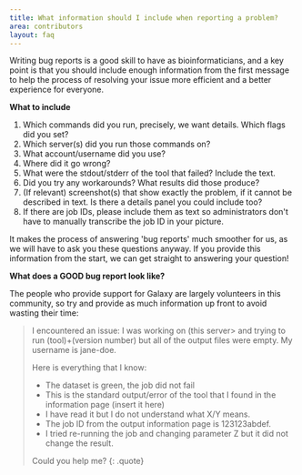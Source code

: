 ```yaml
---
title: What information should I include when reporting a problem?
area: contributors
layout: faq
---
```


Writing bug reports is a good skill to have as bioinformaticians, and a key point is that you should include enough information from the first message to help the process of resolving your issue more efficient and a better experience for everyone.

**What to include**

1. Which commands did you run, precisely, we want details. Which flags did you set?
2. Which server(s) did you run those commands on?
3. What account/username did you use?
4. Where did it go wrong?
5. What were the stdout/stderr of the tool that failed? Include the text.
6. Did you try any workarounds? What results did those produce?
7. (If relevant) screenshot(s) that show exactly the problem, if it cannot be described in text. Is there a details panel you could include too?
8. If there are job IDs, please include them as text so administrators don't have to manually transcribe the job ID in your picture.

It makes the process of answering 'bug reports' much smoother for us, as we will have to ask you these questions anyway. If you provide this information from the start, we can get straight to answering your question!

**What does a GOOD bug report look like?**

The people who provide support for Galaxy are largely volunteers in this community, so try and provide as much information up front to avoid wasting their time:

> I encountered an issue: I was working on (this server> and trying to run (tool)+(version number) but all of the output files were empty. My username is jane-doe.
>
> Here is everything that I know:
>
> - The dataset is green, the job did not fail
> - This is the standard output/error of the tool that I found in the information page (insert it here)
> - I have read it but I do not understand what X/Y means.
> - The job ID from the output information page is 123123abdef.
> - I tried re-running the job and changing parameter Z but it did not change the result.
> 
> Could you help me?
{: .quote}
